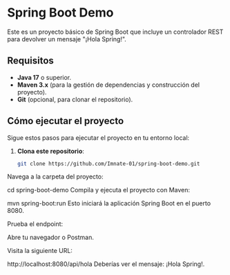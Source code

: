 
# Spring Boot Demo

Este es un proyecto básico de Spring Boot que incluye un controlador REST para devolver un mensaje "¡Hola Spring!".

## Requisitos

- **Java 17** o superior.
- **Maven 3.x** (para la gestión de dependencias y construcción del proyecto).
- **Git** (opcional, para clonar el repositorio).

## Cómo ejecutar el proyecto

Sigue estos pasos para ejecutar el proyecto en tu entorno local:

1. **Clona este repositorio**:

   ```bash
   git clone https://github.com/Imnate-01/spring-boot-demo.git
Navega a la carpeta del proyecto:

cd spring-boot-demo
Compila y ejecuta el proyecto con Maven:

mvn spring-boot:run
Esto iniciará la aplicación Spring Boot en el puerto 8080.

Prueba el endpoint:

Abre tu navegador o Postman.

Visita la siguiente URL:

http://localhost:8080/api/hola
Deberías ver el mensaje: ¡Hola Spring!.

